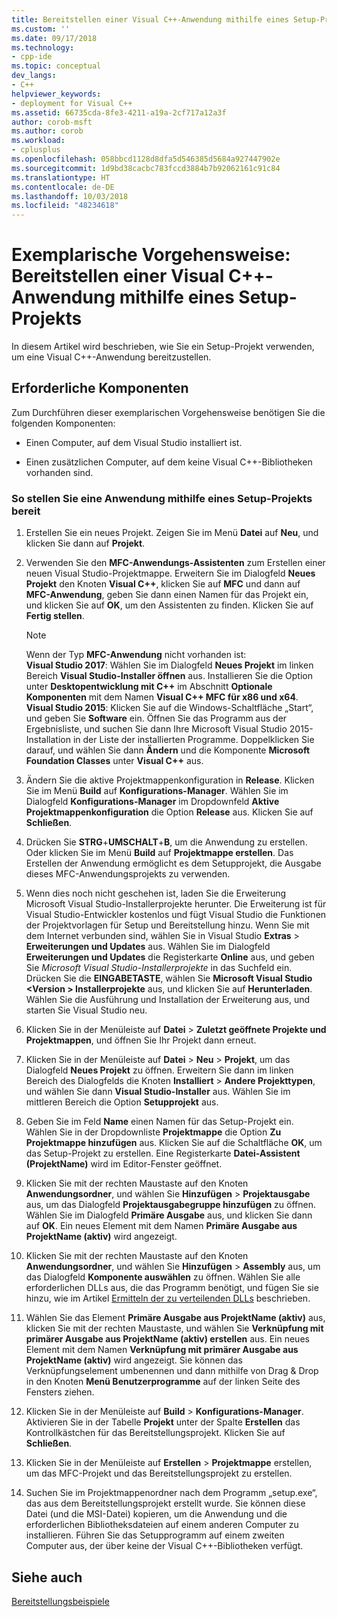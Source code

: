 ```yaml
---
title: Bereitstellen einer Visual C++-Anwendung mithilfe eines Setup-Projekts | Microsoft-Dokumentation
ms.custom: ''
ms.date: 09/17/2018
ms.technology:
- cpp-ide
ms.topic: conceptual
dev_langs:
- C++
helpviewer_keywords:
- deployment for Visual C++
ms.assetid: 66735cda-8fe3-4211-a19a-2cf717a12a3f
author: corob-msft
ms.author: corob
ms.workload:
- cplusplus
ms.openlocfilehash: 058bbcd1128d8dfa5d546385d5684a927447902e
ms.sourcegitcommit: 1d9bd38cacbc783fccd3884b7b92062161c91c84
ms.translationtype: HT
ms.contentlocale: de-DE
ms.lasthandoff: 10/03/2018
ms.locfileid: "48234618"
---
```

# <a name="walkthrough-deploying-a-visual-c-application-by-using-a-setup-project"></a>Exemplarische Vorgehensweise: Bereitstellen einer Visual C++-Anwendung mithilfe eines Setup-Projekts

In diesem Artikel wird beschrieben, wie Sie ein Setup-Projekt verwenden, um eine Visual C++-Anwendung bereitzustellen.

## <a name="prerequisites"></a>Erforderliche Komponenten

Zum Durchführen dieser exemplarischen Vorgehensweise benötigen Sie die folgenden Komponenten:  
  
- Einen Computer, auf dem Visual Studio installiert ist.  
  
- Einen zusätzlichen Computer, auf dem keine Visual C++-Bibliotheken vorhanden sind.  
  
### <a name="to-deploy-an-application-by-using-a-setup-project"></a>So stellen Sie eine Anwendung mithilfe eines Setup-Projekts bereit  

1. Erstellen Sie ein neues Projekt. Zeigen Sie im Menü **Datei** auf **Neu**, und klicken Sie dann auf **Projekt**. 
  
1. Verwenden Sie den **MFC-Anwendungs-Assistenten** zum Erstellen einer neuen Visual Studio-Projektmappe. Erweitern Sie im Dialogfeld **Neues Projekt** den Knoten **Visual C++**, klicken Sie auf **MFC** und dann auf **MFC-Anwendung**, geben Sie dann einen Namen für das Projekt ein, und klicken Sie auf **OK**, um den Assistenten zu finden. Klicken Sie auf **Fertig stellen**.

   > [!NOTE]
   > Wenn der Typ **MFC-Anwendung** nicht vorhanden ist:<br/>
   > **Visual Studio 2017**: Wählen Sie im Dialogfeld **Neues Projekt** im linken Bereich **Visual Studio-Installer öffnen** aus. Installieren Sie die Option unter **Desktopentwicklung mit C++** im Abschnitt **Optionale Komponenten** mit dem Namen **Visual C++ MFC für x86 und x64**.<br/>
   > **Visual Studio 2015**: Klicken Sie auf die Windows-Schaltfläche „Start“, und geben Sie **Software** ein. Öffnen Sie das Programm aus der Ergebnisliste, und suchen Sie dann Ihre Microsoft Visual Studio 2015-Installation in der Liste der installierten Programme. Doppelklicken Sie darauf, und wählen Sie dann **Ändern** und die Komponente **Microsoft Foundation Classes** unter **Visual C++** aus.
  
1. Ändern Sie die aktive Projektmappenkonfiguration in **Release**. Klicken Sie im Menü **Build** auf **Konfigurations-Manager**. Wählen Sie im Dialogfeld **Konfigurations-Manager** im Dropdownfeld **Aktive Projektmappenkonfiguration** die Option **Release** aus. Klicken Sie auf **Schließen**.
  
1. Drücken Sie **STRG**+**UMSCHALT**+**B**, um die Anwendung zu erstellen. Oder klicken Sie im Menü **Build** auf **Projektmappe erstellen**. Das Erstellen der Anwendung ermöglicht es dem Setupprojekt, die Ausgabe dieses MFC-Anwendungsprojekts zu verwenden.   

1. Wenn dies noch nicht geschehen ist, laden Sie die Erweiterung Microsoft Visual Studio-Installerprojekte herunter. Die Erweiterung ist für Visual Studio-Entwickler kostenlos und fügt Visual Studio die Funktionen der Projektvorlagen für Setup und Bereitstellung hinzu. Wenn Sie mit dem Internet verbunden sind, wählen Sie in Visual Studio **Extras** > **Erweiterungen und Updates** aus. Wählen Sie im Dialogfeld **Erweiterungen und Updates** die Registerkarte **Online** aus, und geben Sie *Microsoft Visual Studio-Installerprojekte* in das Suchfeld ein. Drücken Sie die **EINGABETASTE**, wählen Sie **Microsoft Visual Studio \<Version > Installerprojekte** aus, und klicken Sie auf **Herunterladen**. Wählen Sie die Ausführung und Installation der Erweiterung aus, und starten Sie Visual Studio neu. 
  
1. Klicken Sie in der Menüleiste auf **Datei** >  **Zuletzt geöffnete Projekte und Projektmappen**, und öffnen Sie Ihr Projekt dann erneut.   
  
1. Klicken Sie in der Menüleiste auf **Datei** > **Neu** > **Projekt**, um das Dialogfeld **Neues Projekt** zu öffnen. Erweitern Sie dann im linken Bereich des Dialogfelds die Knoten **Installiert** > **Andere Projekttypen**, und wählen Sie dann **Visual Studio-Installer** aus. Wählen Sie im mittleren Bereich die Option **Setupprojekt** aus.  
  
1. Geben Sie im Feld **Name** einen Namen für das Setup-Projekt ein. Wählen Sie in der Dropdownliste **Projektmappe** die Option **Zu Projektmappe hinzufügen** aus. Klicken Sie auf die Schaltfläche **OK**, um das Setup-Projekt zu erstellen. Eine Registerkarte **Datei-Assistent (ProjektName)** wird im Editor-Fenster geöffnet.  

1. Klicken Sie mit der rechten Maustaste auf den Knoten **Anwendungsordner**, und wählen Sie **Hinzufügen** > **Projektausgabe** aus, um das Dialogfeld **Projektausgabegruppe hinzufügen** zu öffnen. Wählen Sie im Dialogfeld **Primäre Ausgabe** aus, und klicken Sie dann auf **OK**. Ein neues Element mit dem Namen **Primäre Ausgabe aus ProjektName (aktiv)** wird angezeigt.

1. Klicken Sie mit der rechten Maustaste auf den Knoten **Anwendungsordner**, und wählen Sie **Hinzufügen** > **Assembly** aus, um das Dialogfeld **Komponente auswählen** zu öffnen. Wählen Sie alle erforderlichen DLLs aus, die das Programm benötigt, und fügen Sie sie hinzu, wie im Artikel [Ermitteln der zu verteilenden DLLs](determining-which-dlls-to-redistribute.md) beschrieben. 

1. Wählen Sie das Element **Primäre Ausgabe aus ProjektName (aktiv)** aus, klicken Sie mit der rechten Maustaste, und wählen Sie **Verknüpfung mit primärer Ausgabe aus ProjektName (aktiv) erstellen** aus. Ein neues Element mit dem Namen **Verknüpfung mit primärer Ausgabe aus ProjektName (aktiv)** wird angezeigt. Sie können das Verknüpfungselement umbenennen und dann mithilfe von Drag & Drop in den Knoten **Menü Benutzerprogramme** auf der linken Seite des Fensters ziehen.

1. Klicken Sie in der Menüleiste auf **Build** > **Konfigurations-Manager**. Aktivieren Sie in der Tabelle **Projekt** unter der Spalte **Erstellen** das Kontrollkästchen für das Bereitstellungsprojekt. Klicken Sie auf **Schließen**.
  
1. Klicken Sie in der Menüleiste auf **Erstellen** > **Projektmappe** erstellen, um das MFC-Projekt und das Bereitstellungsprojekt zu erstellen.  
  
1. Suchen Sie im Projektmappenordner nach dem Programm „setup.exe“, das aus dem Bereitstellungsprojekt erstellt wurde. Sie können diese Datei (und die MSI-Datei) kopieren, um die Anwendung und die erforderlichen Bibliotheksdateien auf einem anderen Computer zu installieren. Führen Sie das Setupprogramm auf einem zweiten Computer aus, der über keine der Visual C++-Bibliotheken verfügt.
  
## <a name="see-also"></a>Siehe auch  

[Bereitstellungsbeispiele](deployment-examples.md)<br/>
